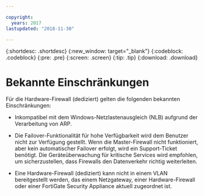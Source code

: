 ```yaml
---

copyright:
  years: 2017
lastupdated: "2018-11-30"

---
```


{:shortdesc: .shortdesc}
{:new_window: target="_blank"}
{:codeblock: .codeblock}
{:pre: .pre}
{:screen: .screen}
{:tip: .tip}
{:download: .download}

# Bekannte Einschränkungen
Für die Hardware-Firewall (dediziert) gelten die folgenden bekannten Einschränkungen:

* Inkompatibel mit dem Windows-Netzlastenausgleich (NLB) aufgrund der Verarbeitung von ARP.

* Die Failover-Funktionalität für hohe Verfügbarkeit wird dem Benutzer nicht zur Verfügung gestellt. Wenn die Master-Firewall nicht funktioniert, aber kein automatischer Failover erfolgt, wird ein Support-Ticket benötigt. Die Geräteüberwachung für kritische Services wird empfohlen, um sicherzustellen, dass Firewalls den Datenverkehr richtig weiterleiten.

* Eine Hardware-Firewall (dediziert) kann nicht in einem VLAN bereitgestellt werden, das einem Netzgateway, einer Hardware-Firewall oder einer FortiGate Security Appliance aktuell zugeordnet ist.
